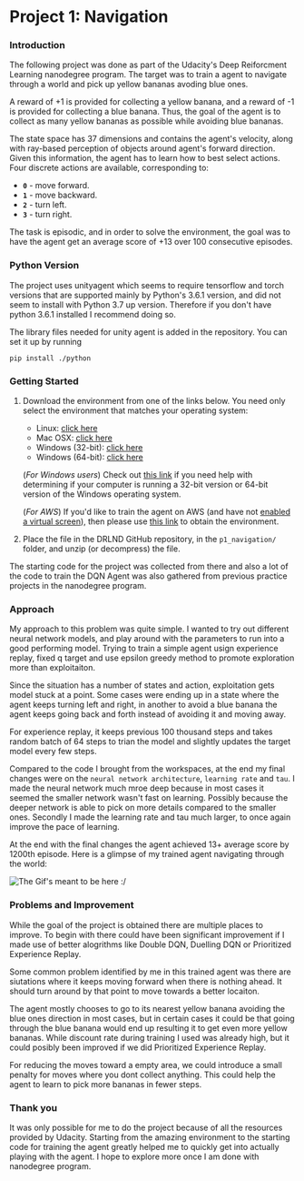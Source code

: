 # Project 1: Navigation

### Introduction

The following project was done as part of the Udacity's Deep Reiforcment Learning nanodegree program. The target was to train a agent to navigate through a world and pick up yellow bananas avoding blue ones. 

A reward of +1 is provided for collecting a yellow banana, and a reward of -1 is provided for collecting a blue banana.  Thus, the goal of the agent is to collect as many yellow bananas as possible while avoiding blue bananas.  

The state space has 37 dimensions and contains the agent's velocity, along with ray-based perception of objects around agent's forward direction.  Given this information, the agent has to learn how to best select actions.  Four discrete actions are available, corresponding to:
- **`0`** - move forward.
- **`1`** - move backward.
- **`2`** - turn left.
- **`3`** - turn right.

The task is episodic, and in order to solve the environment, the goal was to have the agent get an average score of +13 over 100 consecutive episodes.

### Python Version

The project uses unityagent which seems to require tensorflow and torch versions that are supported mainly by Python's 3.6.1 version, and did not seem to install with Python 3.7 up version. Therefore if you don't have python 3.6.1 installed I recommend doing so.

The library files needed for unity agent is added in the repository. You can set it up by running
```
pip install ./python
```

### Getting Started

1. Download the environment from one of the links below.  You need only select the environment that matches your operating system:
    - Linux: [click here](https://s3-us-west-1.amazonaws.com/udacity-drlnd/P1/Banana/Banana_Linux.zip)
    - Mac OSX: [click here](https://s3-us-west-1.amazonaws.com/udacity-drlnd/P1/Banana/Banana.app.zip)
    - Windows (32-bit): [click here](https://s3-us-west-1.amazonaws.com/udacity-drlnd/P1/Banana/Banana_Windows_x86.zip)
    - Windows (64-bit): [click here](https://s3-us-west-1.amazonaws.com/udacity-drlnd/P1/Banana/Banana_Windows_x86_64.zip)
    
    (_For Windows users_) Check out [this link](https://support.microsoft.com/en-us/help/827218/how-to-determine-whether-a-computer-is-running-a-32-bit-version-or-64) if you need help with determining if your computer is running a 32-bit version or 64-bit version of the Windows operating system.

    (_For AWS_) If you'd like to train the agent on AWS (and have not [enabled a virtual screen](https://github.com/Unity-Technologies/ml-agents/blob/master/docs/Training-on-Amazon-Web-Service.md)), then please use [this link](https://s3-us-west-1.amazonaws.com/udacity-drlnd/P1/Banana/Banana_Linux_NoVis.zip) to obtain the environment.

2. Place the file in the DRLND GitHub repository, in the `p1_navigation/` folder, and unzip (or decompress) the file. 

The starting code for the project was collected from there and also a lot of the code to train the DQN Agent was also gathered from previous practice projects in the nanodegree program.

### Approach

My approach to this problem was quite simple. I wanted to try out different neural network models, and play around with the parameters to run into a good performing model. Trying to train a simple agent usign experience replay, fixed q target and use epsilon greedy method to promote exploration more than exploitaiton.

Since the situation has a number of states and action, exploitation gets model stuck at a point. Some cases were ending up in a state where the agent keeps turning left and right, in another to avoid a blue banana the agent keeps going back and forth instead of avoiding it and moving away.

For experience replay, it keeps previous 100 thousand steps and takes random batch of 64 steps to trian the model and slightly updates the target model every few steps.

Compared to the code I brought from the workspaces, at the end my final changes were on the `neural network architecture`, `learning rate` and `tau`. I made the neural network much mroe deep because in most cases it seemed the smaller network wasn't fast on learning. Possibly because the deeper network is able to pick on more details compared to the smaller ones. Secondly I made the learning rate and tau much larger, to once again improve the pace of learning.

At the end with the final changes the agent achieved 13+ average score by 1200th episode. Here is a glimpse of my trained agent navigating through the world:

![The Gif's meant to be here :/](./sample.gif)

### Problems and Improvement

While the goal of the project is obtained there are multiple places to improve. To begin with there could have been significant improvement if I made use of better alogrithms like Double DQN, Duelling DQN or Prioritized Experience Replay.

Some common problem identified by me in this trained agent was there are siutations where it keeps moving forward when there is nothing ahead. It should turn around by that point to move towards a better locaiton.

The agent mostly chooses to go to its nearest yellow banana avoiding the blue ones direction in most cases, but in certain cases it could be that going through the blue banana would end up resulting it to get even more yellow bananas. While discount rate during training I used was already high, but it could posibly been improved if we did Prioritized Experience Replay.

For reducing the moves toward a empty area, we could introduce a small penalty for moves where you dont collect anything. This could help the agent to learn to pick more bananas in fewer steps.

### Thank you

It was only possible for me to do the project because of all the resources provided by Udacity. Starting from the amazing environment to the starting code for training the agent greatly helped me to quickly get into actually playing with the agent. I hope to explore more once I am done with nanodegree program.

